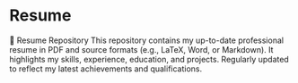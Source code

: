 # Resume
📝 Resume Repository
This repository contains my up-to-date professional resume in PDF and source formats (e.g., LaTeX, Word, or Markdown). It highlights my skills, experience, education, and projects. Regularly updated to reflect my latest achievements and qualifications.
